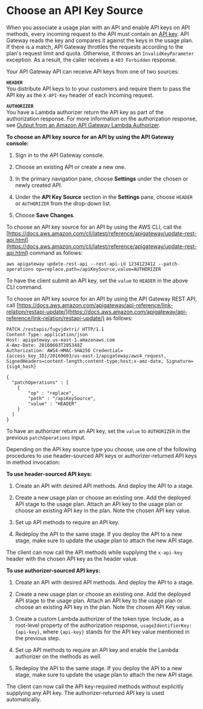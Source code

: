 # Choose an API Key Source<a name="api-gateway-api-key-source"></a>

When you associate a usage plan with an API and enable API keys on API methods, every incoming request to the API must contain an [API key](api-gateway-basic-concept.md#apigateway-definition-api-key)\. API Gateway reads the key and compares it against the keys in the usage plan\. If there is a match, API Gateway throttles the requests according to the plan's request limit and quota\. Otherwise, it throws an `InvalidKeyParameter` exception\. As a result, the caller receives a `403 Forbidden` response\.

Your API Gateway API can receive API keys from one of two sources:

**`HEADER`**  
You distribute API keys to to your customers and require them to pass the API key as the `X-API-Key` header of each incoming request\. 

**`AUTHORIZER`**  
You have a Lambda authorizer return the API key as part of the authorization response\. For more information on the authorization response, see [Output from an Amazon API Gateway Lambda Authorizer](api-gateway-lambda-authorizer-output.md)\.

**To choose an API key source for an API by using the API Gateway console:**

1. Sign in to the API Gateway console\.

1. Choose an existing API or create a new one\.

1. In the primary navigation pane, choose **Settings** under the chosen or newly created API\.

1. Under the **API Key Source** section in the **Settings** pane, choose `HEADER` or `AUTHORIZER` from the drop\-down list\.

1. Choose **Save Changes**\.

To choose an API key source for an API by using the AWS CLI, call the [https://docs.aws.amazon.com/cli/latest/reference/apigateway/update-rest-api.html](https://docs.aws.amazon.com/cli/latest/reference/apigateway/update-rest-api.html) command as follows:

```
aws apigateway update-rest-api --rest-api-id 1234123412 --patch-operations op=replace,path=/apiKeySource,value=AUTHORIZER
```

To have the client submit an API key, set the `value` to `HEADER` in the above CLI command\.

To choose an API key source for an API by using the API Gateway REST API, call [https://docs.aws.amazon.com/apigateway/api-reference/link-relation/restapi-update/](https://docs.aws.amazon.com/apigateway/api-reference/link-relation/restapi-update/) as follows:

```
PATCH /restapis/fugvjdxtri/ HTTP/1.1
Content-Type: application/json
Host: apigateway.us-east-1.amazonaws.com
X-Amz-Date: 20160603T205348Z
Authorization: AWS4-HMAC-SHA256 Credential={access_key_ID}/20160603/us-east-1/apigateway/aws4_request, SignedHeaders=content-length;content-type;host;x-amz-date, Signature={sig4_hash}

{
  "patchOperations" : [
    {
        "op" : "replace",
        "path" : "/apiKeySource",
        "value" : "HEADER"
    }
  ]
}
```

To have an authorizer return an API key, set the `value` to `AUTHORIZER` in the previous `patchOperations` input\.

Depending on the API key source type you choose, use one of the following procedures to use header\-sourced API keys or authorizer\-returned API keys in method invocation: 

**To use header\-sourced API keys:**

1.  Create an API with desired API methods\. And deploy the API to a stage\.

1.  Create a new usage plan or choose an existing one\. Add the deployed API stage to the usage plan\. Attach an API key to the usage plan or choose an existing API key in the plan\. Note the chosen API key value\.

1.  Set up API methods to require an API key\. 

1.  Redeploy the API to the same stage\. If you deploy the API to a new stage, make sure to update the usage plan to attach the new API stage\. 

 The client can now call the API methods while supplying the `x-api-key` header with the chosen API key as the header value\.

**To use authorizer\-sourced API keys:**

1.  Create an API with desired API methods\. And deploy the API to a stage\.

1.  Create a new usage plan or choose an existing one\. Add the deployed API stage to the usage plan\. Attach an API key to the usage plan or choose an existing API key in the plan\. Note the chosen API Key value\.

1.  Create a custom Lambda authorizer of the token type\. Include, as a root\-level property of the authorization response, `usageIdentifierKey:{api-key}`, where `{api-key}` stands for the API key value mentioned in the previous step\.

1.  Set up API methods to require an API key and enable the Lambda authorizer on the methods as well\. 

1.  Redeploy the API to the same stage\. If you deploy the API to a new stage, make sure to update the usage plan to attach the new API stage\. 

The client can now call the API key\-required methods without explicitly supplying any API key\. The authorizer\-returned API key is used automatically\.